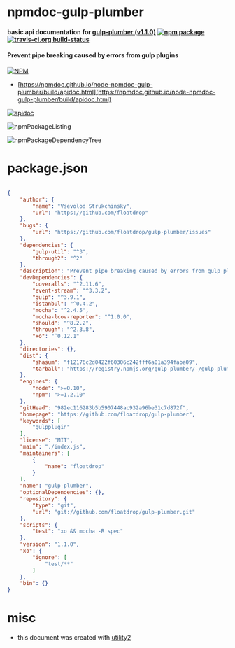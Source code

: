 # npmdoc-gulp-plumber

#### basic api documentation for  [gulp-plumber (v1.1.0)](https://github.com/floatdrop/gulp-plumber)  [![npm package](https://img.shields.io/npm/v/npmdoc-gulp-plumber.svg?style=flat-square)](https://www.npmjs.org/package/npmdoc-gulp-plumber) [![travis-ci.org build-status](https://api.travis-ci.org/npmdoc/node-npmdoc-gulp-plumber.svg)](https://travis-ci.org/npmdoc/node-npmdoc-gulp-plumber)

#### Prevent pipe breaking caused by errors from gulp plugins

[![NPM](https://nodei.co/npm/gulp-plumber.png?downloads=true&downloadRank=true&stars=true)](https://www.npmjs.com/package/gulp-plumber)

- [https://npmdoc.github.io/node-npmdoc-gulp-plumber/build/apidoc.html](https://npmdoc.github.io/node-npmdoc-gulp-plumber/build/apidoc.html)

[![apidoc](https://npmdoc.github.io/node-npmdoc-gulp-plumber/build/screenCapture.buildCi.browser.%252Ftmp%252Fbuild%252Fapidoc.html.png)](https://npmdoc.github.io/node-npmdoc-gulp-plumber/build/apidoc.html)

![npmPackageListing](https://npmdoc.github.io/node-npmdoc-gulp-plumber/build/screenCapture.npmPackageListing.svg)

![npmPackageDependencyTree](https://npmdoc.github.io/node-npmdoc-gulp-plumber/build/screenCapture.npmPackageDependencyTree.svg)



# package.json

```json

{
    "author": {
        "name": "Vsevolod Strukchinsky",
        "url": "https://github.com/floatdrop"
    },
    "bugs": {
        "url": "https://github.com/floatdrop/gulp-plumber/issues"
    },
    "dependencies": {
        "gulp-util": "^3",
        "through2": "^2"
    },
    "description": "Prevent pipe breaking caused by errors from gulp plugins",
    "devDependencies": {
        "coveralls": "^2.11.6",
        "event-stream": "^3.3.2",
        "gulp": "^3.9.1",
        "istanbul": "^0.4.2",
        "mocha": "^2.4.5",
        "mocha-lcov-reporter": "^1.0.0",
        "should": "^8.2.2",
        "through": "^2.3.8",
        "xo": "^0.12.1"
    },
    "directories": {},
    "dist": {
        "shasum": "f12176c2d0422f60306c242fff6a01a394faba09",
        "tarball": "https://registry.npmjs.org/gulp-plumber/-/gulp-plumber-1.1.0.tgz"
    },
    "engines": {
        "node": ">=0.10",
        "npm": ">=1.2.10"
    },
    "gitHead": "982ec116283b5b5907448ac932a96be31c7d872f",
    "homepage": "https://github.com/floatdrop/gulp-plumber",
    "keywords": [
        "gulpplugin"
    ],
    "license": "MIT",
    "main": "./index.js",
    "maintainers": [
        {
            "name": "floatdrop"
        }
    ],
    "name": "gulp-plumber",
    "optionalDependencies": {},
    "repository": {
        "type": "git",
        "url": "git://github.com/floatdrop/gulp-plumber.git"
    },
    "scripts": {
        "test": "xo && mocha -R spec"
    },
    "version": "1.1.0",
    "xo": {
        "ignore": [
            "test/**"
        ]
    },
    "bin": {}
}
```



# misc
- this document was created with [utility2](https://github.com/kaizhu256/node-utility2)
